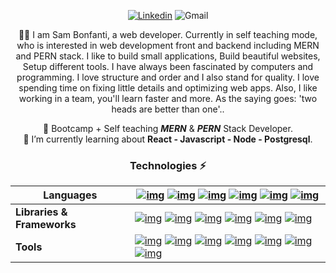 <!-- ![Banner](https://user-images.githubusercontent.com/87603425/141933741-7c8d48f4-3099-4f2e-bc52-10b49f3f42a3.png) -->
<div align="center">
  
  [![Linkedin](https://img.shields.io/static/v1?label=%20&message=samBonfanti&color=blue&style=social&logo=linkedin)](https://www.linkedin.com/in/sambonfanti/)
  ![Gmail](https://img.shields.io/badge/-sammybonfanti@gmail.com-c14438?style=social&logo=Gmail&link=mailto:sammybonfanti@gmail.com)
  
  🙋‍♂️ I am Sam Bonfanti, a web developer. Currently in self teaching mode, who is interested in web development front and backend including MERN and PERN stack. I like to build small applications, Build beautiful websites, Setup different tools. I have always been fascinated by computers and programming. I love structure and order and I also stand for quality. I love spending time on fixing little details and optimizing web apps. Also, I like working in a team, you'll learn faster and more. As the saying goes: 'two heads are better than one'..<br>
  
  🌱 Bootcamp + Self teaching ***MERN*** & ***PERN*** Stack Developer.<br>
  🔭 I’m currently learning about **React - Javascript - Node - Postgresql**.<br>
<!--   🤔 I’m looking for help with ...<br> -->
<!--   💬 Ask me about ...<br>
       📫 How to reach me: ...<br>
       😄 Pronouns: ...<br>
       ⚡ Fun fact: ...<br> 
-->

### Technologies ⚡
  
  | Languages                  | [![img](https://img.shields.io/badge/-Go-FFFFFF?style=social&logo=html)](https://go.dev/)                                         [![img](https://img.shields.io/badge/-Java-FFFFFF?style=social&logo=java)](https://www.java.com/en/)                                                             [![img](https://img.shields.io/badge/-Python-FFFFFF?style=social&logo=Python)](https://www.python.org/)                                                                                                                [![img](https://img.shields.io/badge/-JavaScript-FFFFFF?style=social&logo=javascript)](https://www.javascript.com/)                                            [![img](https://img.shields.io/badge/-TypeScript-FFFFFF?style=social&logo=typescript)](https://www.typescriptlang.org/)   [![img](https://img.shields.io/badge/-MYSQL-FFFFFF?style=social&logo=mysql&color=blue)](https://www.mysql.com/) |
| -------------------------- | ------------------------------------------------------------ |
| **Libraries & Frameworks** | [![img](https://img.shields.io/badge/-React-FFFFFF?style=social&logo=React&color=blueviolet)](https://reactjs.org/)               [![img](https://img.shields.io/badge/-Bootstrap-FFFFFF?style=social&logo=bootstrap)](https://getbootstrap.com/) [![img](https://img.shields.io/badge/-TailWindCSS-FFFFFF?style=social&logo=tailwindcss)](https://tailwindcss.com/) [![img](https://img.shields.io/badge/-GraphQL-FFFFFF?style=social&logo=graphql)](https://tailwindcss.com/)                                                 [![img](https://img.shields.io/badge/-Nodejs-FFFFFF?style=social&logo=Node.js&color=brightgreen)](https://nodejs.dev/)                                                                             [![img](https://img.shields.io/badge/-Express-FFFFFF?style=social&logo=Express&color=black)](https://expressjs.com/) |
| **Tools**                  | [![img](https://img.shields.io/badge/-Github_Pages-FFFFFF?style=social&logo=github&color=blue)](https://pages.github.com/)     [![img](https://img.shields.io/badge/Docker%20-%23430098.svg?logo=docker&style=social)](https://www.docker.com/) [![img](https://img.shields.io/badge/Kubernetes%20-%23430098.svg?logo=kubernetes&style=social)](https://kubernetes.io/)    [![img](https://img.shields.io/badge/Vercel%20-%23430098.svg?logo=vercel&style=social)](https://vercel.com/) [![img](https://img.shields.io/badge/Heroku%20-%23430098.svg?logo=heroku&style=social)](https://www.heroku.com/)                                           [![img](https://img.shields.io/badge/-Git-FFFFFF?style=social&logo=git)](https://git-scm.com/)                                                                   [![img](https://img.shields.io/badge/-MongoDB-FFFFFF?style=social&logo=mongodb)](https://www.mongodb.com/) |
